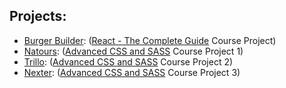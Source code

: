 ## Projects:

-   [Burger Builder][burger-builder]: ([React - The Complete Guide][react-the-complete-guide] Course Project)
-   [Natours][natours]: ([Advanced CSS and SASS][advanced-css-and-sass] Course Project 1)
-   [Trillo][trillo]: ([Advanced CSS and SASS][advanced-css-and-sass] Course Project 2)
-   [Nexter][nexter]: ([Advanced CSS and SASS][advanced-css-and-sass] Course Project 3)

[react-the-complete-guide]: https://www.udemy.com/course/react-the-complete-guide-incl-redux/
[burger-builder]: https://anik7303.github.io/react-the-complete-guide/
[advanced-css-and-sass]: https://www.udemy.com/course/advanced-css-and-sass/
[natours]: https://anik7303.github.io/advanced-css-course-natours/
[trillo]: https://anik7303.github.io/advanced-css-course-trillo/
[nexter]: https://anik7303.github.io/advanced-css-course-nexter/
